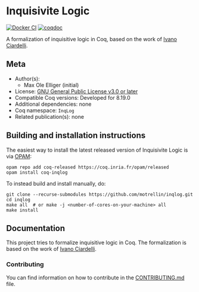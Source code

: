 <!---
This file was generated from `meta.yml`, please do not edit manually.
Follow the instructions on https://github.com/coq-community/templates to regenerate.
--->
# Inquisivite Logic

[![Docker CI][docker-action-shield]][docker-action-link]
[![coqdoc][coqdoc-shield]][coqdoc-link]

[docker-action-shield]: https://github.com/motrellin/inqlog/actions/workflows/docker-action.yml/badge.svg?branch=main
[docker-action-link]: https://github.com/motrellin/inqlog/actions/workflows/docker-action.yml


[coqdoc-shield]: https://img.shields.io/badge/docs-coqdoc-blue.svg
[coqdoc-link]: https://motrellin.github.io/inqlog/./docs/toc.html


A formalization of inquisitive logic in Coq, based on the work of
[Ivano Ciardelli](doi.org/10.1007/978-3-031-09706-5).


## Meta

- Author(s):
  - Max Ole Elliger (initial)
- License: [GNU General Public License v3.0 or later](LICENSE)
- Compatible Coq versions: Developed for 8.19.0
- Additional dependencies: none
- Coq namespace: `InqLog`
- Related publication(s): none

## Building and installation instructions

The easiest way to install the latest released version of Inquisivite Logic
is via [OPAM](https://opam.ocaml.org/doc/Install.html):

```shell
opam repo add coq-released https://coq.inria.fr/opam/released
opam install coq-inqlog
```

To instead build and install manually, do:

``` shell
git clone --recurse-submodules https://github.com/motrellin/inqlog.git
cd inqlog
make all  # or make -j <number-of-cores-on-your-machine> all
make install
```


## Documentation

This project tries to formalize inquisitive logic in Coq. The formalization
is based on the work of [Ivano Ciardelli](doi.org/10.1007/978-3-031-09706-5).

### Contributing

You can find information on how to contribute in the [CONTRIBUTING.md](.github/CONTRIBUTING.md) file.
